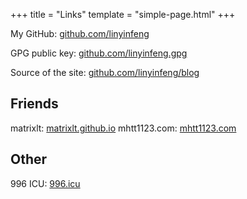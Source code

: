+++
title = "Links"
template = "simple-page.html"
+++

My GitHub: [github.com/linyinfeng](https://github.com/linyinfeng)

GPG public key: [github.com/linyinfeng.gpg](https://github.com/linyinfeng.gpg)

Source of the site: [github.com/linyinfeng/blog](https://github.com/linyinfeng/blog)

## Friends

matrixlt: [matrixlt.github.io](https://matrixlt.github.io)
mhtt1123.com: [mhtt1123.com](https://mhtt1123.com)

## Other

996 ICU: [996.icu](https://996.icu)
